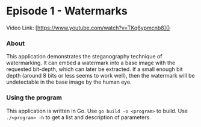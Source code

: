 # Episode 1 - Watermarks

Video Link: [https://www.youtube.com/watch?v=TKq6ypmcnb8]()

### About

This application demonstrates the steganography technique of watermarking. It can embed a watermark into a base image with the requested bit-depth, which can later be extracted. If a small enough bit depth (around 8 bits or less seems to work well), then the watermark will be undetectable in the base image by the human eye.

### Using the program

This application is written in Go. Use `go build -o <program>` to build. Use `./<program> -h` to get a list and description of parameters.
